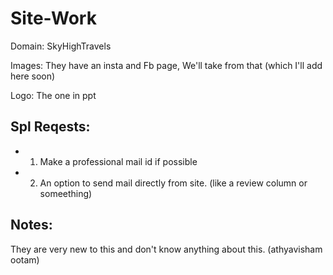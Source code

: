 # Site-Work

Domain: SkyHighTravels

Images: They have an insta and Fb page, We'll take from that (which I'll add here soon)

Logo: The one in ppt

## Spl Reqests:
- 1. Make a professional mail id if possible
- 2. An option to send mail directly from site. (like a review column or someething)

## Notes:
They are very new to this and don't know anything about this.
(athyavisham ootam)
